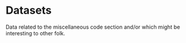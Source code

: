 Datasets
========

Data related to the miscellaneous code section and/or which might be interesting to other folk.
